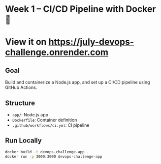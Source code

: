 # Week 1 – CI/CD Pipeline with Docker 🐳 

# View it on https://july-devops-challenge.onrender.com

## Goal

Build and containerize a Node.js app, and set up a CI/CD pipeline using GitHub Actions.

## Structure

- `app/`: Node.js app
- `Dockerfile`: Container definition
- `.github/workflows/ci.yml`: CI pipeline

## Run Locally

```bash
docker build -t devops-challenge-app .
docker run -p 3000:3000 devops-challenge-app
```
